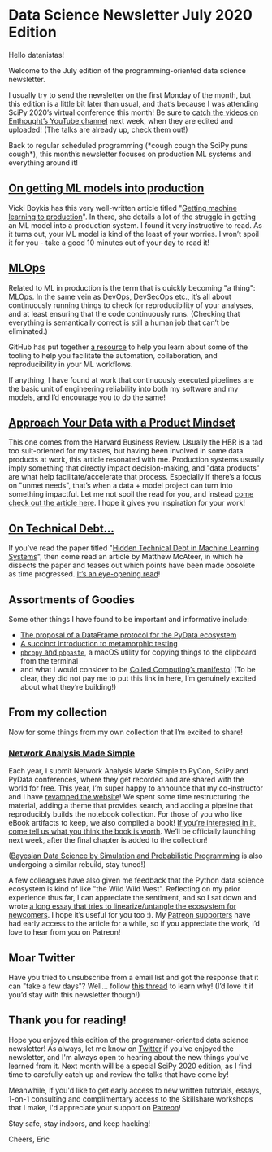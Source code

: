 # Data Science Newsletter July 2020 Edition

Hello datanistas!

Welcome to the July edition of the programming-oriented data science newsletter.

I usually try to send the newsletter on the first Monday of the month,
but this edition is a little bit later than usual,
and that’s because I was attending SciPy 2020’s virtual conference this month!
Be sure to [catch the videos on Enthought’s YouTube channel](https://www.youtube.com/c/enthought) next week,
when they are edited and uploaded!
(The talks are already up, check them out!)

Back to regular scheduled programming (\*cough cough the SciPy puns cough\*),
this month’s newsletter focuses on production ML systems and everything around it!

## [On getting ML models into production](http://veekaybee.github.io/2020/06/09/ml-in-prod/)

Vicki Boykis has this very well-written article titled
"[Getting machine learning to production](http://veekaybee.github.io/2020/06/09/ml-in-prod/)". In there, she details a lot of the struggle in getting an ML model into a production system. I found it very instructive to read. As it turns out, your ML model is kind of the least of your worries. I won’t spoil it for you - take a good 10 minutes out of your day to read it!

## [MLOps](https://mlops-github.com/)

Related to ML in production is the term
that is quickly becoming "a thing": MLOps.
In the same vein as DevOps, DevSecOps etc.,
it’s all about continuously running things
to check for reproducibility of your analyses,
and at least ensuring that the code continuously runs.
(Checking that everything is semantically correct
is still a human job that can’t be eliminated.)

GitHub has put together [a resource](https://mlops-github.com/)
to help you learn about some of the tooling to help you facilitate
the automation, collaboration, and reproducibility in your ML workflows.

If anything, I have found at work that continuously executed pipelines
are the basic unit of engineering reliability into both my software and my models,
and I’d encourage you to do the same!

## [Approach Your Data with a Product Mindset](https://hbr.org/2020/05/approach-your-data-with-a-product-mindset)

This one comes from the Harvard Business Review.
Usually the HBR is a tad too suit-oriented for my tastes,
but having been involved in some data products at work, this article resonated with me.
Production systems usually imply something that directly impact decision-making,
and "data products" are what help facilitate/accelerate that process.
Especially if there’s a focus on "unmet needs",
that’s when a data + model project can turn into something impactful.
Let me not spoil the read for you,
and instead [come check out the article here](https://hbr.org/2020/05/approach-your-data-with-a-product-mindset).
I hope it gives you inspiration for your work!

## [On Technical Debt...](https://matthewmcateer.me/blog/machine-learning-technical-debt/)

If you’ve read the paper titled
"[Hidden Technical Debt in Machine Learning Systems](https://papers.nips.cc/paper/5656-hidden-technical-debt-in-machine-learning-systems.pdf)",
then come read an article by Matthew McAteer,
in which he dissects the paper and teases out which points have been made obsolete as time progressed.
[It’s an eye-opening read](https://matthewmcateer.me/blog/machine-learning-technical-debt/)!

## Assortments of Goodies

Some other things I have found to be important and informative include:

* [The proposal of a DataFrame protocol for the PyData ecosystem](https://discuss.ossdata.org/t/a-dataframe-protocol-for-the-pydata-ecosystem/267)
* [A succinct introduction to metamorphic testing](https://www.hillelwayne.com/post/metamorphic-testing/)
* [`pbcopy` and `pbpaste`](https://langui.sh/2010/11/14/pbpaste-pbcopy-in-mac-os-x-or-terminal-clipboard-fun/), a macOS utility for copying things to the clipboard from the terminal
* and what I would consider to be [Coiled Computing’s manifesto](https://medium.com/coiled-hq/distributed-computing-for-data-scientists-bfabc72d39da)! (To be clear, they did not pay me to put this link in here, I’m genuinely excited about what they’re building!)

## From my collection

Now for some things from my own collection that I’m excited to share!

### [Network Analysis Made Simple](http://ericmjl.github.io/Network-Analysis-Made-Simple/)

Each year, I submit Network Analysis Made Simple to PyCon, SciPy and PyData conferences,
where they get recorded and are shared with the world for free.
This year, I’m super happy to announce that my co-instructor and I
have [revamped the website](http://ericmjl.github.io/Network-Analysis-Made-Simple/)!
We spent some time restructuring the material,
adding a theme that provides search,
and adding a pipeline that reproducibly builds the notebook collection.
For those of you who like eBook artifacts to keep, we also compiled a book!
[If you’re interested in it, come tell us what you think the book is worth](https://leanpub.com/nams).
We’ll be officially launching next week, after the final chapter is added to the collection!

([Bayesian Data Science by Simulation and Probabilistic Programming](https://github.com/ericmjl/bayesian-stats-modelling-tutorial)
is also undergoing a similar rebuild, stay tuned!)

A few colleagues have also given me feedback
that the Python data science ecosystem
is kind of like "the Wild Wild West".
Reflecting on my prior experience thus far,
I can appreciate the sentiment,
and so I sat down and wrote
[a long essay that tries to linearize/untangle the ecosystem for newcomers](https://ericmjl.github.io/essays-on-data-science/miscellaneous/pydata-landscape/).
I hope it’s useful for you too :).
My [Patreon supporters](https://ericmjl.github.io/essays-on-data-science/supporters/)
have had early access to the article for a while,
so if you appreciate the work, I’d love to hear from you on Patreon!

## Moar Twitter

Have you tried to unsubscribe from a email list and got the response that it can "take a few days"?
Well... follow [this thread](https://twitter.com/Joe8Bit/status/1156312965265707013) to learn why!
(I’d love it if you’d stay with this newsletter though!)

## Thank you for reading!

Hope you enjoyed this edition of the programmer-oriented data science newsletter!
As always, let me know on [Twitter](twitter.com/ericmjl) if you've enjoyed the newsletter,
and I'm always open to hearing about the new things you've learned from it.
Next month will be a special SciPy 2020 edition,
as I find time to carefully catch up and review the talks that have come by!

Meanwhile, if you'd like to get early access to new written tutorials, essays,
1-on-1 consulting and complimentary access to the Skillshare workshops that I make,
I'd appreciate your support on [Patreon](patreon.com/ericmjl)!

Stay safe, stay indoors, and keep hacking!

Cheers,
Eric
